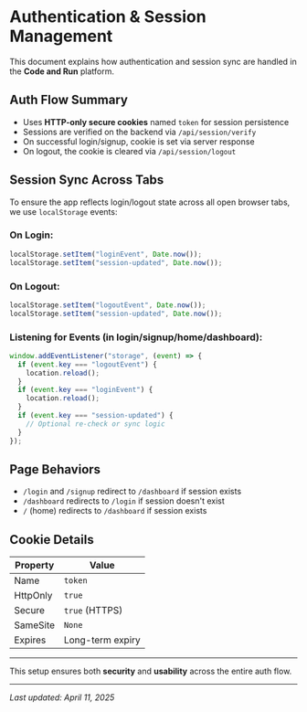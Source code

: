 # Authentication & Session Management

This document explains how authentication and session sync are handled in the **Code and Run** platform.

## Auth Flow Summary

- Uses **HTTP-only secure cookies** named `token` for session persistence
- Sessions are verified on the backend via `/api/session/verify`
- On successful login/signup, cookie is set via server response
- On logout, the cookie is cleared via `/api/session/logout`

## Session Sync Across Tabs

To ensure the app reflects login/logout state across all open browser tabs, we use `localStorage` events:

### On Login:
```js
localStorage.setItem("loginEvent", Date.now());
localStorage.setItem("session-updated", Date.now());
```

### On Logout:
```js
localStorage.setItem("logoutEvent", Date.now());
localStorage.setItem("session-updated", Date.now());
```

### Listening for Events (in login/signup/home/dashboard):
```js
window.addEventListener("storage", (event) => {
  if (event.key === "logoutEvent") {
    location.reload();
  }
  if (event.key === "loginEvent") {
    location.reload();
  }
  if (event.key === "session-updated") {
    // Optional re-check or sync logic
  }
});
```

## Page Behaviors

- `/login` and `/signup` redirect to `/dashboard` if session exists
- `/dashboard` redirects to `/login` if session doesn't exist
- `/` (home) redirects to `/dashboard` if session exists

## Cookie Details

| Property     | Value            |
|--------------|------------------|
| Name         | `token`          |
| HttpOnly     | `true`           |
| Secure       | `true` (HTTPS)   |
| SameSite     | `None`           |
| Expires      | Long-term expiry |

---

This setup ensures both **security** and **usability** across the entire auth flow.

---
_Last updated: April 11, 2025_

